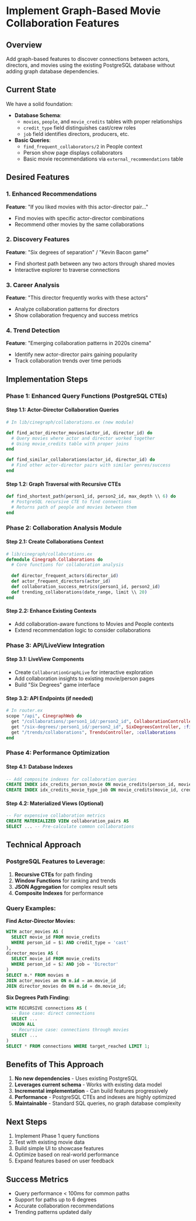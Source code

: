 # Implement Graph-Based Movie Collaboration Features

## Overview
Add graph-based features to discover connections between actors, directors, and movies using the existing PostgreSQL database without adding graph database dependencies.

## Current State
We have a solid foundation:
- **Database Schema**: 
  - `movies`, `people`, and `movie_credits` tables with proper relationships
  - `credit_type` field distinguishes cast/crew roles
  - `job` field identifies directors, producers, etc.
- **Basic Queries**: 
  - `find_frequent_collaborators/2` in People context
  - Person show page displays collaborators
  - Basic movie recommendations via `external_recommendations` table

## Desired Features

### 1. Enhanced Recommendations
**Feature**: "If you liked movies with this actor-director pair..."
- Find movies with specific actor-director combinations
- Recommend other movies by the same collaborations

### 2. Discovery Features  
**Feature**: "Six degrees of separation" / "Kevin Bacon game"
- Find shortest path between any two actors through shared movies
- Interactive explorer to traverse connections

### 3. Career Analysis
**Feature**: "This director frequently works with these actors"
- Analyze collaboration patterns for directors
- Show collaboration frequency and success metrics

### 4. Trend Detection
**Feature**: "Emerging collaboration patterns in 2020s cinema"  
- Identify new actor-director pairs gaining popularity
- Track collaboration trends over time periods

## Implementation Steps

### Phase 1: Enhanced Query Functions (PostgreSQL CTEs)

#### Step 1.1: Actor-Director Collaboration Queries
```elixir
# In lib/cinegraph/collaborations.ex (new module)

def find_actor_director_movies(actor_id, director_id) do
  # Query movies where actor and director worked together
  # Using movie_credits table with proper joins
end

def find_similar_collaborations(actor_id, director_id) do
  # Find other actor-director pairs with similar genres/success
end
```

#### Step 1.2: Graph Traversal with Recursive CTEs
```elixir
def find_shortest_path(person1_id, person2_id, max_depth \\ 6) do
  # PostgreSQL recursive CTE to find connections
  # Returns path of people and movies between them
end
```

### Phase 2: Collaboration Analysis Module

#### Step 2.1: Create Collaborations Context
```elixir
# lib/cinegraph/collaborations.ex
defmodule Cinegraph.Collaborations do
  # Core functions for collaboration analysis
  
  def director_frequent_actors(director_id)
  def actor_frequent_directors(actor_id)  
  def collaboration_success_metrics(person1_id, person2_id)
  def trending_collaborations(date_range, limit \\ 20)
end
```

#### Step 2.2: Enhance Existing Contexts
- Add collaboration-aware functions to Movies and People contexts
- Extend recommendation logic to consider collaborations

### Phase 3: API/LiveView Integration

#### Step 3.1: LiveView Components
- Create `CollaborationGraphLive` for interactive exploration
- Add collaboration insights to existing movie/person pages
- Build "Six Degrees" game interface

#### Step 3.2: API Endpoints (if needed)
```elixir
# In router.ex
scope "/api", CinegraphWeb do
  get "/collaborations/:person1_id/:person2_id", CollaborationController, :show
  get "/six-degrees/:person1_id/:person2_id", SixDegreesController, :find_path
  get "/trends/collaborations", TrendsController, :collaborations
end
```

### Phase 4: Performance Optimization

#### Step 4.1: Database Indexes
```sql
-- Add composite indexes for collaboration queries
CREATE INDEX idx_credits_person_movie ON movie_credits(person_id, movie_id);
CREATE INDEX idx_credits_movie_type_job ON movie_credits(movie_id, credit_type, job);
```

#### Step 4.2: Materialized Views (Optional)
```sql
-- For expensive collaboration metrics
CREATE MATERIALIZED VIEW collaboration_pairs AS
SELECT ... -- Pre-calculate common collaborations
```

## Technical Approach

### PostgreSQL Features to Leverage:
1. **Recursive CTEs** for path finding
2. **Window Functions** for ranking and trends
3. **JSON Aggregation** for complex result sets
4. **Composite Indexes** for performance

### Query Examples:

**Find Actor-Director Movies:**
```sql
WITH actor_movies AS (
  SELECT movie_id FROM movie_credits 
  WHERE person_id = $1 AND credit_type = 'cast'
),
director_movies AS (
  SELECT movie_id FROM movie_credits 
  WHERE person_id = $2 AND job = 'Director'
)
SELECT m.* FROM movies m
JOIN actor_movies am ON m.id = am.movie_id
JOIN director_movies dm ON m.id = dm.movie_id;
```

**Six Degrees Path Finding:**
```sql
WITH RECURSIVE connections AS (
  -- Base case: direct connections
  SELECT ...
  UNION ALL
  -- Recursive case: connections through movies
  SELECT ...
)
SELECT * FROM connections WHERE target_reached LIMIT 1;
```

## Benefits of This Approach
1. **No new dependencies** - Uses existing PostgreSQL
2. **Leverages current schema** - Works with existing data model
3. **Incremental implementation** - Can build features progressively
4. **Performance** - PostgreSQL CTEs and indexes are highly optimized
5. **Maintainable** - Standard SQL queries, no graph database complexity

## Next Steps
1. Implement Phase 1 query functions
2. Test with existing movie data
3. Build simple UI to showcase features
4. Optimize based on real-world performance
5. Expand features based on user feedback

## Success Metrics
- Query performance < 100ms for common paths
- Support for paths up to 6 degrees
- Accurate collaboration recommendations
- Trending patterns updated daily